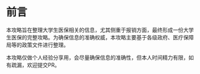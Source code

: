 # 前言

本攻略旨在整理大学生医保相关的信息，尤其侧重于报销方面，最终形成一份大学生医保的完整攻略。为确保信息的准确权威，本攻略主要基于各级政府、医疗保障局等的政策文件进行整理。

本攻略仅做个人经验分享用，会尽量确保信息的准确性，但本人时间精力有限，如有疏漏，欢迎提交PR。